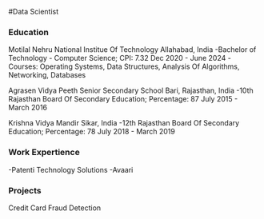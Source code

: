 #Data Scientist
### Education
Motilal Nehru National Institue Of Technology Allahabad, India
-Bachelor of Technology - Computer Science; CPI: 7.32                                           Dec 2020 - June 2024
-Courses: Operating Systems, Data Structures, Analysis Of Algorithms, Networking, Databases

Agrasen Vidya Peeth Senior Secondary School Bari, Rajasthan, India
-10th Rajasthan Board Of Secondary Education; Percentage: 87                                   July 2015 - March 2016

Krishna Vidya Mandir Sikar, India
-12th Rajasthan Board Of Secondary Education; Percentage: 78                                   July 2018 - March 2019


### Work Expertience
-Patenti Technology Solutions
-Avaari 

### Projects
Credit Card Fraud Detection 


